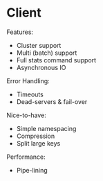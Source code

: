 # Client

Features:
* Cluster support
* Multi (batch) support
* Full stats command support
* Asynchronous IO

Error Handling:
* Timeouts
* Dead-servers & fail-over

Nice-to-have:
* Simple namespacing
* Compression
* Split large keys

Performance:
* Pipe-lining

